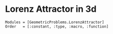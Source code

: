 
# Lorenz Attractor in 3d

```@autodocs
Modules = [GeometricProblems.LorenzAttractor]
Order   = [:constant, :type, :macro, :function]
```

